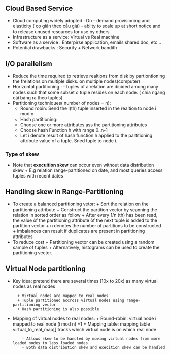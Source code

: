 ## Cloud Based Service
- Cloud computing widely adopted : On - demand provisioning and elasticity ( co giãn theo cầu giá)
                                  - abilty to scale up at short notice and to release unused resources for use by others
- Infrastructure as a service: Virtual vs Real machine
- Software as a service : Enterpirse application, emails shared doc, etc...
- Potential drawbacks : Security + Network bandith



## I/O parallelism
- Reduce the time required to retrieve realtions from disk by partiontioning the frelations on multiple disks. on multiple nodes(computer)
- Horizontal partitioning : - tuples of a relation are dicided among many nodes such that some subset ò tuple resides on each node. ( chia ngang cái bảng ra theo tuples)
- Partitioning techniques( number of nodes = n):
    - Round robin: Send the I(th) tuple inserted in the realtion to node i mod n
    - Hash partitioning: 
    + Choose one or more attributes ass the partitioning attributes
    + Choose hash Function h with range 0..n-1
    + Let i denote result of hash function h applied to the partitioning attribute value of a tuple. Sned tuple to node i.
### Type of skew
- Note that **execuition skew** can occur even without data distribution skew
        + E.g relation range-partitioned on date, and most queries access tuples with recent dates

## Handling skew in Range-Partitioning
-  To create a balanced partitioning vetor:
        + Sort the relation on the partitioning attribute
        + Construct the partition vector by scanning the relation in sorted order as follow
        + After every 1/n (th) has been read, the value òf the partitioning attribute òf the next tuple is added to the partition vector
        + n denotes the number of partitions to be constructed
        + imbalances can result if duplicates are present in partitioning attributes
- To reduce cost
        + Partitioning vector can be created using a random sample of tuples
        + Alternatively, histograms can be used to create the partitioning vector.
## Virtual Node partitioning
- Key idea: pretend there are several times (10x to 20x) as many virtual nodes as real nodes

        + Virtual nodes are mapped to real nodes
        + Tuple partitioned accross virtual nodes using range-partitioning vector
        + Hash partitioning is also possible
- Mapping of virtual nodes to real nodes:
        + Round-robin: virtual node i mapped to real node (i mod n) +1
        + Mapping table: mapping table virtual_to_real_map[] tracks which virtual node is on which real node


          - Allows skew to be handled by moving virtual nodes from more loaded nodes to less loaded nodes
          - Both data distribution skew and execition skew can be handled
